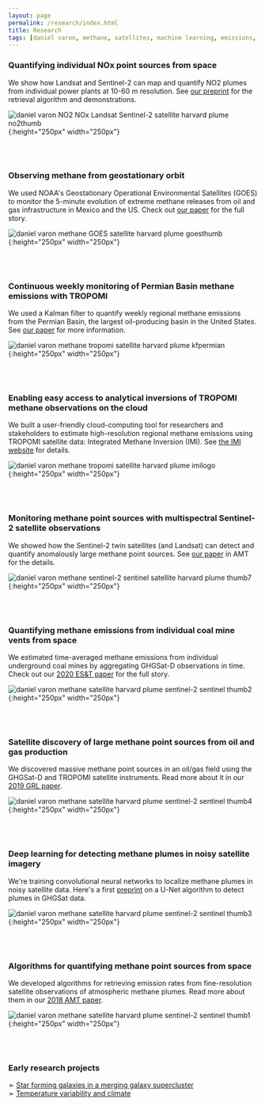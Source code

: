 ```yaml
---
layout: page
permalink: /research/index.html
title: Research
tags: [daniel varon, methane, satellites, machine learning, emissions, research, sentinel-2, sentinel]
---
```


### Quantifying individual NOx point sources from space

We show how Landsat and Sentinel-2 can map and quantify NO2 plumes from individual power plants at 10-60 m resolution. See <a href="https://acmg.seas.harvard.edu/sites/projects.iq.harvard.edu/files/acmg/files/varon_2023_submitted.pdf" target="_blank">our preprint</a> for the retrieval algorithm and demonstrations.

![daniel varon NO2 NOx Landsat Sentinel-2 satellite harvard plume no2thumb](../images/no2-thumb.png){:height="250px" width="250px"}

<br>
<br>

### Observing methane from geostationary orbit

We used NOAA's Geostationary Operational Environmental Satellites (GOES) to monitor the 5-minute evolution of extreme methane releases from oil and gas infrastructure in Mexico and the US. Check out <a href="https://www.pnas.org/doi/10.1073/pnas.2310797120" target="_blank">our paper</a> for the full story.

![daniel varon methane GOES satellite harvard plume goesthumb](../images/goes-thumb.png){:height="250px" width="250px"}

<br>
<br>

### Continuous weekly monitoring of Permian Basin methane emissions with TROPOMI

We used a Kalman filter to quantify weekly regional methane emissions from the Permian Basin, the largest oil-producing basin in the United States. See <a href="https://doi.org/10.5194/acp-23-7503-2023" target="_blank">our paper</a> for more information.

![daniel varon methane tropomi satellite harvard plume kfpermian](../images/kf_permian_image.png){:height="250px" width="250px"}

<br>
<br>

### Enabling easy access to analytical inversions of TROPOMI methane observations on the cloud

We built a user-friendly cloud-computing tool for researchers and stakeholders to estimate high-resolution regional methane emissions using TROPOMI satellite data: Integrated Methane Inversion (IMI). See <a href="https://imi.seas.harvard.edu/" target="_blank">the IMI website</a> for details.

![daniel varon methane tropomi satellite harvard plume imilogo](../images/imi_logo_small.png){:height="250px" width="250px"}

<br>
<br>

### Monitoring methane point sources with multispectral Sentinel-2 satellite observations

We showed how the Sentinel-2 twin satellites (and Landsat) can detect and quantify anomalously large methane point sources. See <a href="https://amt.copernicus.org/articles/14/2771/2021/amt-14-2771-2021.html" target="_blank">our paper</a> in AMT for the details.

![daniel varon methane sentinel-2 sentinel satellite harvard plume thumb7](../images/thumb7_projects.png){:height="250px" width="250px"}

<br>
<br>

### Quantifying methane emissions from individual coal mine vents from space

We estimated time-averaged methane emissions from individual underground coal mines by aggregating GHGSat-D observations in time. Check out our [2020 ES&T paper](https://pubs.acs.org/doi/abs/10.1021/acs.est.0c01213) for the full story. 

![daniel varon methane satellite harvard plume sentinel-2 sentinel thumb2](../images/thumb2_projects.png){:height="250px" width="250px"}

<br>
<br>

### Satellite discovery of large methane point sources from oil and gas production

We discovered massive methane point sources in an oil/gas field using the GHGSat-D and TROPOMI satellite instruments. Read more about it in our <a href="https://agupubs.onlinelibrary.wiley.com/doi/abs/10.1029/2019GL083798" target="_blank">2019 GRL paper</a>.

![daniel varon methane satellite harvard plume sentinel-2 sentinel thumb4](../images/thumb4_projects.png){:height="250px" width="250px"}

<br>
<br>

### Deep learning for detecting methane plumes in noisy satellite imagery

We're training convolutional neural networks to localize methane plumes in noisy satellite data. Here's a first <a href="https://acmg.seas.harvard.edu/sites/projects.iq.harvard.edu/files/acmg/files/bruno2023.pdf" target="_blank">preprint</a> on a U-Net algorithm to detect plumes in GHGSat data.

![daniel varon methane satellite harvard plume sentinel-2 sentinel thumb3](../images/thumb3_projects.png){:height="250px" width="250px"}

<br>
<br>

### Algorithms for quantifying methane point sources from space

We developed algorithms for retrieving emission rates from fine-resolution satellite observations of atmospheric methane plumes. Read more about them in our <a href="https://doi.org/10.5194/amt-11-5673-2018" target="_blank">2018 AMT paper</a>.

![daniel varon methane satellite harvard plume sentinel-2 sentinel thumb1](../images/thumb1_projects.png){:height="250px" width="250px"}

<br>
<br>

### Early research projects

&#10146; [Star forming galaxies in a merging galaxy supercluster](http://www.varon.org/research/astro/)<br>
&#10146; [Temperature variability and climate](http://www.varon.org/research/climate/)
